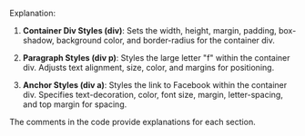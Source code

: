 

Explanation:

1. **Container Div Styles (div)**: Sets the width, height, margin, padding, box-shadow, background color, and border-radius for the container div.

2. **Paragraph Styles (div p)**: Styles the large letter "f" within the container div. Adjusts text alignment, size, color, and margins for positioning.

3. **Anchor Styles (div a)**: Styles the link to Facebook within the container div. Specifies text-decoration, color, font size, margin, letter-spacing, and top margin for spacing.

The comments in the code provide explanations for each section.

